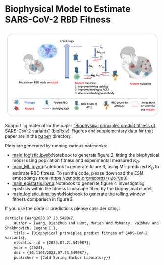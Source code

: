 

# Biophysical Model to Estimate SARS-CoV-2 RBD Fitness

![Overview](./paper/Fig1.png)

Supporting material for the paper ["Biophysical principles predict fitness of SARS-CoV-2 variants"](https://www.biorxiv.org/content/10.1101/2023.07.23.549087v3) ([bioRxiv](https://www.biorxiv.org/content/10.1101/2023.07.23.549087v3)). Figures and supplementary data for that paper are in the [paper/](./paper) directory.


Plots are generated by running various notebooks:
- [main_logistic.ipynb](./main/main_logistic.ipynb):Notebook to generate figure 2, fitting the biophysical model using population fitness and experimental measured $K_D$.
- [main_ML.ipynb](./main/main_ML.ipynb):Notebook to generate figure 3, using ML-predicted $K_D$ to estimate RBD fitness. To run the code, please download the ESM embeddings from (https://zenodo.org/records/11267983)
- [main_epistasis.ipynb](./main/main_epistasis.ipynb):Notebook to generate figure 4, investigating epistasis within the fitness landscape fitted by the biophysical model.
- [main_logistic_time.ipynb](./main/main_logistic_time.ipynb):Notebook to generate the rolling window fitness comparison in figure 3. 



If you use the code or predictions please consider citing:

```
@article {Wang2023.07.23.549087,
	author = {Wang, Dianzhuo and Huot, Marian and Mohanty, Vaibhav and Shakhnovich, Eugene I.},
	title = {Biophysical principles predict fitness of SARS-CoV-2 variants},
	elocation-id = {2023.07.23.549087},
	year = {2024},
	doi = {10.1101/2023.07.23.549087},
	publisher = {Cold Spring Harbor Laboratory}}